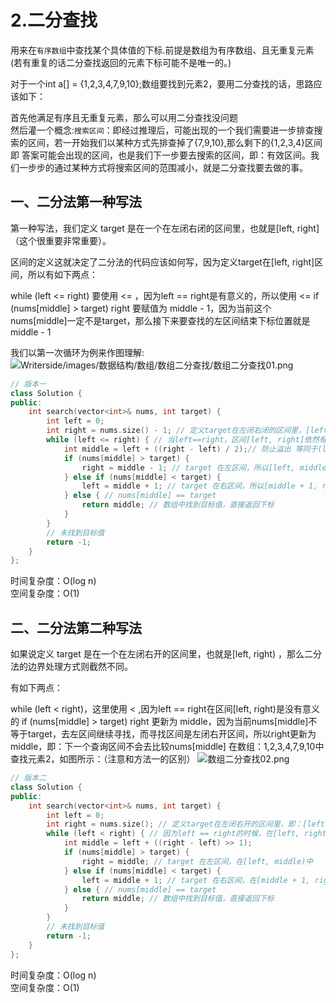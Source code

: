 # 2.二分查找

用来在`有序数组`中查找某个具体值的下标.前提是数组为有序数组、且无重复元素(若有重复的话二分查找返回的元素下标可能不是唯一的。)

对于一个int a[] = {1,2,3,4,7,9,10};数组要找到元素2，要用二分查找的话，思路应该如下：

首先他满足有序且无重复元素，那么可以用二分查找没问题 <br/>
然后灌一个概念:`搜索区间`：即经过推理后，可能出现的一个我们需要进一步排查搜索的区间，若一开始我们以某种方式先排查掉了{7,9,10},那么剩下的{1,2,3,4}区间即
答案可能会出现的区间，也是我们下一步要去搜索的区间，即：有效区间。我们一步步的通过某种方式将搜索区间的范围减小，就是二分查找要去做的事。

## 一、二分法第一种写法
第一种写法，我们定义 target 是在一个在左闭右闭的区间里，也就是[left, right] （这个很重要非常重要）。<br/>

区间的定义这就决定了二分法的代码应该如何写，因为定义target在[left, right]区间，所以有如下两点：<br/>

while (left <= right) 要使用 <= ，因为left == right是有意义的，所以使用 <=
if (nums[middle] > target) right 要赋值为 middle - 1，因为当前这个nums[middle]一定不是target，那么接下来要查找的左区间结束下标位置就是 middle - 1

我们以第一次循环为例来作图理解:
![Writerside/images/数据结构/数组/数组二分查找/数组二分查找01.png](数组二分查找01.png)

```C++
// 版本一
class Solution {
public:
    int search(vector<int>& nums, int target) {
        int left = 0;
        int right = nums.size() - 1; // 定义target在左闭右闭的区间里，[left, right]
        while (left <= right) { // 当left==right，区间[left, right]依然有效，所以用 <=
            int middle = left + ((right - left) / 2);// 防止溢出 等同于(left + right)/2
            if (nums[middle] > target) {
                right = middle - 1; // target 在左区间，所以[left, middle - 1]
            } else if (nums[middle] < target) {
                left = middle + 1; // target 在右区间，所以[middle + 1, right]
            } else { // nums[middle] == target
                return middle; // 数组中找到目标值，直接返回下标
            }
        }
        // 未找到目标值
        return -1;
    }
};
```
时间复杂度：O(log n) <br/>
空间复杂度：O(1)

## 二、二分法第二种写法
如果说定义 target 是在一个在左闭右开的区间里，也就是[left, right) ，那么二分法的边界处理方式则截然不同。

有如下两点：

while (left < right)，这里使用 < ,因为left == right在区间[left, right)是没有意义的
if (nums[middle] > target) right 更新为 middle，因为当前nums[middle]不等于target，去左区间继续寻找，而寻找区间是左闭右开区间，所以right更新为middle，即：下一个查询区间不会去比较nums[middle]
在数组：1,2,3,4,7,9,10中查找元素2，如图所示：（注意和方法一的区别）
![数组二分查找02.png](数组二分查找02.png)

```C++
// 版本二
class Solution {
public:
    int search(vector<int>& nums, int target) {
        int left = 0;
        int right = nums.size(); // 定义target在左闭右开的区间里，即：[left, right)
        while (left < right) { // 因为left == right的时候，在[left, right)是无效的空间，所以使用 <
            int middle = left + ((right - left) >> 1);
            if (nums[middle] > target) {
                right = middle; // target 在左区间，在[left, middle)中
            } else if (nums[middle] < target) {
                left = middle + 1; // target 在右区间，在[middle + 1, right)中
            } else { // nums[middle] == target
                return middle; // 数组中找到目标值，直接返回下标
            }
        }
        // 未找到目标值
        return -1;
    }
};
```
时间复杂度：O(log n) <br/>
空间复杂度：O(1)